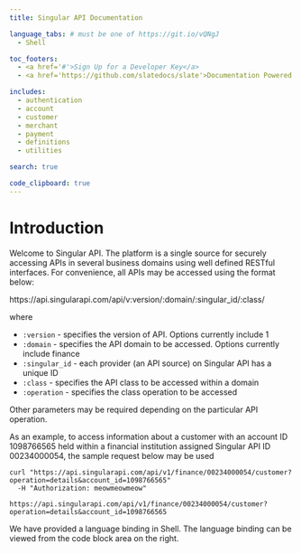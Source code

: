 ```yaml
---
title: Singular API Documentation

language_tabs: # must be one of https://git.io/vQNgJ
  - Shell

toc_footers:
  - <a href='#'>Sign Up for a Developer Key</a>
  - <a href='https://github.com/slatedocs/slate'>Documentation Powered by Slate</a>

includes:
  - authentication
  - account
  - customer
  - merchant
  - payment
  - definitions
  - utilities

search: true

code_clipboard: true
---
```


# Introduction

Welcome to Singular API. The platform is a single source for securely accessing APIs in several business domains using well defined RESTful interfaces. For convenience, all APIs may be accessed using the format below:

<aside class="notice">
https://api.singularapi.com/api/v:version/:domain/:singular_id/:class/
</aside>

where

- `:version` - specifies the version of API. Options currently include 1
- `:domain` - specifies the API domain to be accessed. Options currently include finance
- `:singular_id` - each provider (an API source) on Singular API has a unique ID
- `:class` - specifies the API class to be accessed within a domain
- `:operation` - specifies the class operation to be accessed

Other parameters may be required depending on the particular API operation.

As an example, to access information about a customer with an account ID 1098766565 held within a financial institution assigned Singular API ID 00234000054, the sample request below may be used

```shell
curl "https://api.singularapi.com/api/v1/finance/00234000054/customer?operation=details&account_id=1098766565"
  -H "Authorization: meowmeowmeow"
```

`https://api.singularapi.com/api/v1/finance/00234000054/customer?operation=details&account_id=1098766565`


We have provided a language binding in Shell. The language binding can be viewed from the code block area on the right. 

